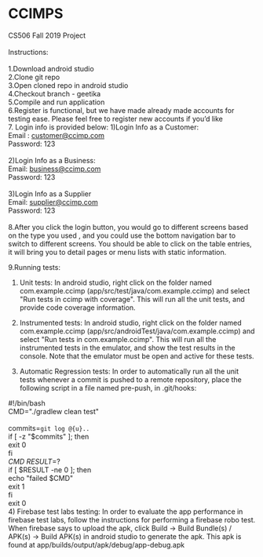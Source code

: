 # CCIMPS
CS506 Fall 2019 Project\
\
Instructions:\
\
1.Download android studio
\
2.Clone git repo
\
3.Open cloned repo in android studio
\
4.Checkout branch - geetika
\
5.Compile and run application
\
6.Register is functional, but we have made already made accounts for testing ease. Please feel free to register new accounts if you’d like
\
7. Login info is provided below:
  1)Login Info as a Customer: \
    Email : customer@ccimp.com\
    Password: 123\
    \
  2)Login Info as a Business:\
    Email: business@ccimp.com\
    Password: 123\
    \
  3)Login Info as a Supplier\
    Email: supplier@ccimp.com\
    Password: 123\
    \
8.After you click the login button, you would go to different screens based on the type you used , and you could use the bottom navigation bar to switch to different screens. You should be able to click on the table entries, it will bring you to detail pages or menu lists with static information.

9.Running tests:
  1) Unit tests: In android studio, right click on the folder named com.example.ccimp (app/src/test/java/com.example.ccimp)    and select "Run tests in ccimp with coverage". This will run all the unit tests, and provide code coverage information.
  
  2) Instrumented tests: In android studio, right click on the folder named com.example.ccimp (app/src/androidTest/java/com.example.ccimp) and select "Run tests in com.example.ccimp". This will run all the instrumented tests in the emulator, and show the test results in the console. Note that the emulator must be open and active for these tests.
  
  3) Automatic Regression tests: In order to automatically run all the unit tests whenever a commit is pushed to a remote repository, place the following script in a file named pre-push, in .git/hooks:
    
#!/bin/bash \
CMD="./gradlew clean test" \
\
commits=`git log @{u}..` \
if [ -z "$commits" ]; then \
 exit 0 \
fi \
$CMD \
RESULT=$? \
if [ $RESULT -ne 0 ]; then \
 echo "failed $CMD" \
 exit 1 \
fi \
exit 0 \
  4) Firebase test labs testing: In order to evaluate the app performance in firebase test labs, follow the instructions for            performing a firebase robo test. When firebase says to upload the apk, click Build -> Build Bundle(s) / APK(s) -> Build APK(s) in android studio to generate the apk. This apk is found at app/builds/output/apk/debug/app-debug.apk
    
  
